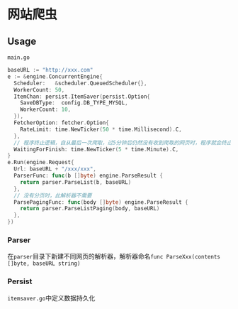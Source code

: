 # 网站爬虫

## Usage

`main.go`

```go
baseURL := "http://xxx.com"
e := &engine.ConcurrentEngine{
  Scheduler:   &scheduler.QueuedScheduler{},
  WorkerCount: 50,
  ItemChan: persist.ItemSaver(persist.Option{
    SaveDBType:  config.DB_TYPE_MYSQL,
    WorkerCount: 10,
  }),
  FetcherOption: fetcher.Option{
    RateLimit: time.NewTicker(50 * time.Millisecond).C,
  },
  // 程序终止逻辑，自从最后一次爬取，过5分钟后仍然没有收到爬取的网页时，程序就会终止
  WaitingForFinish: time.NewTicker(5 * time.Minute).C,
}
e.Run(engine.Request{
  Url: baseURL + "/xxx/xxx",
  ParserFunc: func(b []byte) engine.ParseResult {
    return parser.ParseList(b, baseURL)
  },
  // 没有分页时，此解析器不需要
  ParsePagingFunc: func(body []byte) engine.ParseResult {
    return parser.ParseListPaging(body, baseURL)
  },
})
```

### Parser

在`parser`目录下新建不同网页的解析器，解析器命名`func ParseXxx(contents []byte, baseURL string)`

### Persist

`itemsaver.go`中定义数据持久化